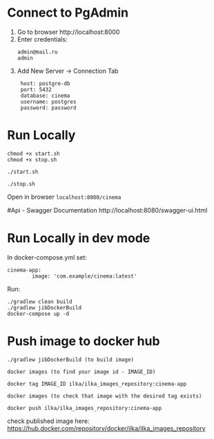 # Connect to PgAdmin

1. Go to browser http://localhost:8000
2. Enter credentials: 
    ```
    admin@mail.ru
    admin
    ```
3. Add New Server -> Connection Tab
   ```$xslt
    host: postgre-db
    port: 5432
    database: cinema
    username: postgres
    password: password
    ```

# Run Locally
```$xslt
chmod +x start.sh
chmod +x stop.sh

./start.sh

./stop.sh
```


Open in browser `localhost:8080/cinema`

#Api -  Swagger Documentation
http://localhost:8080/swagger-ui.html


# Run Locally in dev mode
In docker-compose.yml set:
```$xslt
cinema-app:
        image: 'com.example/cinema:latest'
```
Run:

```$xslt
./gradlew clean build
./gradlew jibDockerBuild
docker-compose up -d
```

# Push image to docker hub
```$xslt
./gradlew jibDockerBuild (to build image)

docker images (to find your image id - IMAGE_ID)

docker tag IMAGE_ID ilka/ilka_images_repository:cinema-app

docker images (to check that image with the desired tag exists)

docker push ilka/ilka_images_repository:cinema-app
```
check published image here: https://hub.docker.com/repository/docker/ilka/ilka_images_repository


